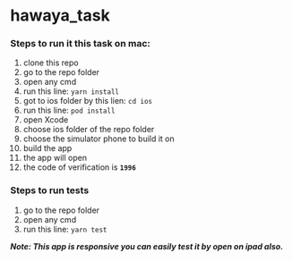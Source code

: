 
# hawaya_task

### Steps to run it this task on mac:

1. clone this repo
2. go to the repo folder
3. open any cmd
4. run this line: `yarn install`
5. got to ios folder by this lien: `cd ios`
6. run this line: `pod install`
7. open Xcode
8. choose ios folder of the repo folder
9. choose the simulator phone to build it on
10. build the app
11.  the app will open
12. the code of verification is **`1996`**

### Steps to run tests
1. go to the repo folder
2. open any cmd
3. run this line: `yarn test`

***Note: This app is responsive you can easily test it by open on ipad also.***
